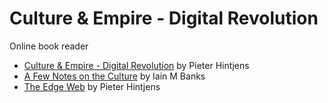 # Culture & Empire - Digital Revolution

Online book reader

* [Culture & Empire - Digital Revolution](http://cultureandempire.com/index.html) by Pieter Hintjens
* [A Few Notes on the Culture](http://cultureandempire.com/culture.html) by Iain M Banks
* [The Edge Web](http://cultureandempire.com/edgeweb.html) by Pieter Hintjens


